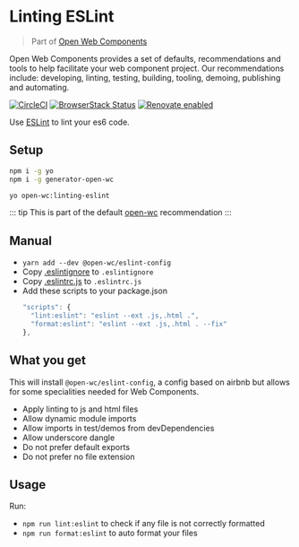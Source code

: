 # Linting ESLint

> Part of [Open Web Components](https://github.com/open-wc/open-wc/)

Open Web Components provides a set of defaults, recommendations and tools to help facilitate your web component project. Our recommendations include: developing, linting, testing, building, tooling, demoing, publishing and automating.

[![CircleCI](https://circleci.com/gh/open-wc/open-wc.svg?style=shield)](https://circleci.com/gh/open-wc/open-wc)
[![BrowserStack Status](https://www.browserstack.com/automate/badge.svg?badge_key=M2UrSFVRang2OWNuZXlWSlhVc3FUVlJtTDkxMnp6eGFDb2pNakl4bGxnbz0tLUE5RjhCU0NUT1ZWa0NuQ3MySFFWWnc9PQ==--86f7fac07cdbd01dd2b26ae84dc6c8ca49e45b50)](https://www.browserstack.com/automate/public-build/M2UrSFVRang2OWNuZXlWSlhVc3FUVlJtTDkxMnp6eGFDb2pNakl4bGxnbz0tLUE5RjhCU0NUT1ZWa0NuQ3MySFFWWnc9PQ==--86f7fac07cdbd01dd2b26ae84dc6c8ca49e45b50)
[![Renovate enabled](https://img.shields.io/badge/renovate-enabled-brightgreen.svg)](https://renovatebot.com/)

Use [ESLint](https://eslint.org/) to lint your es6 code.

## Setup
```bash
npm i -g yo
npm i -g generator-open-wc

yo open-wc:linting-eslint
```

::: tip
This is part of the default [open-wc](https://open-wc.org/) recommendation
:::

## Manual
- `yarn add --dev @open-wc/eslint-config`
- Copy [.eslintignore](https://github.com/open-wc/open-wc/blob/master/packages/generator-open-wc/generators/linting-eslint/templates/static/.eslintignore) to `.eslintignore`
- Copy [.eslintrc.js](https://github.com/open-wc/open-wc/blob/master/packages/generator-open-wc/generators/linting-eslint/templates/static/.eslintrc.js) to `.eslintrc.js`
- Add these scripts to your package.json
  ```js
  "scripts": {
    "lint:eslint": "eslint --ext .js,.html .",
    "format:eslint": "eslint --ext .js,.html . --fix"
  },
  ```

## What you get

This will install `@open-wc/eslint-config`, a config based on airbnb but allows for some specialities needed for Web Components.
- Apply linting to js and html files
- Allow dynamic module imports
- Allow imports in test/demos from devDependencies
- Allow underscore dangle
- Do not prefer default exports
- Do not prefer no file extension

## Usage

Run:
- `npm run lint:eslint` to check if any file is not correctly formatted
- `npm run format:eslint` to auto format your files

<script>
  export default {
    mounted() {
      const editLink = document.querySelector('.edit-link a');
      if (editLink) {
        const url = editLink.href;
        editLink.href = url.substr(0, url.indexOf('/master/')) + '/master/packages/eslint-config/README.md';
      }
    }
  }
</script>
